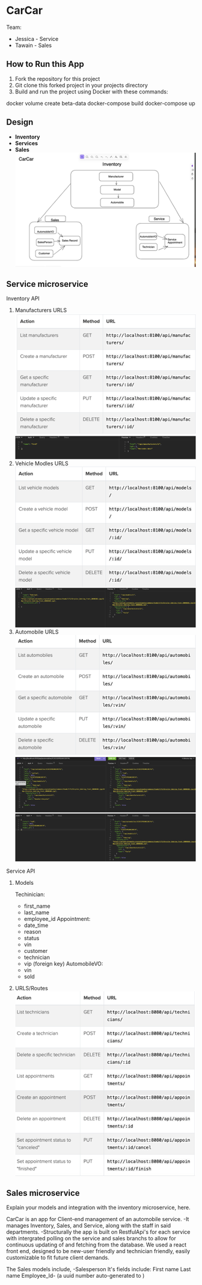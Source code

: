# CarCar

Team:

* Jessica - Service
* Tawain - Sales

## How to Run this App
1. Fork the repository for this project
2. Git clone this forked project in your projects directory
3. Build and run the project using Docker with these commands:

docker volume create beta-data
docker-compose build
docker-compose up

## Design
- **Inventory**
- **Services**
- **Sales**
![img](/images/CarCarDiagram.png)

## Service microservice
 Inventory API
1. Manufacturers URLS
![img](/images/Manufacturers.png)
![img](/images/Manufacturersreturn.png)
2. Vehicle Modles URLS
![img](/images/Vehicle.png)
![img](/images/VehicleReturn.png)
3. Automobile URLS
![img](/images/Automobiles.png)
![img](images/AutomobileSpecific.png)
![img](/images/AutomobileCreate.png)

Service API
1. Models

    Techinician:
    - first_name
    - last_name
    - employee_id
    Appointment:
    - date_time
    - reason
    - status
    - vin
    - customer
    - technician
    - vip (foreign key)
    AutomobileVO:
    - vin
    - sold

2. URLS/Routes
![img](/images/Technicians&Appointments.png)


## Sales microservice

Explain your models and integration with the inventory
microservice, here.

CarCar is an app for Client-end management of an automobile service.
-It manages Inventory, Sales, and Service, along with the staff in said departments.
-Structurally the app is built on RestfulApi's for each service with intergrated polling on the service and sales branchs to allow for continuous updating of and fetching from the database. We used a react front end, designed to be new-user friendly and technician friendly, easily customizable to fit future client demands.

The Sales models include,
-Salesperson
It's fields include:
First name
Last name
Employee_Id- (a uuid number auto-generated to )
